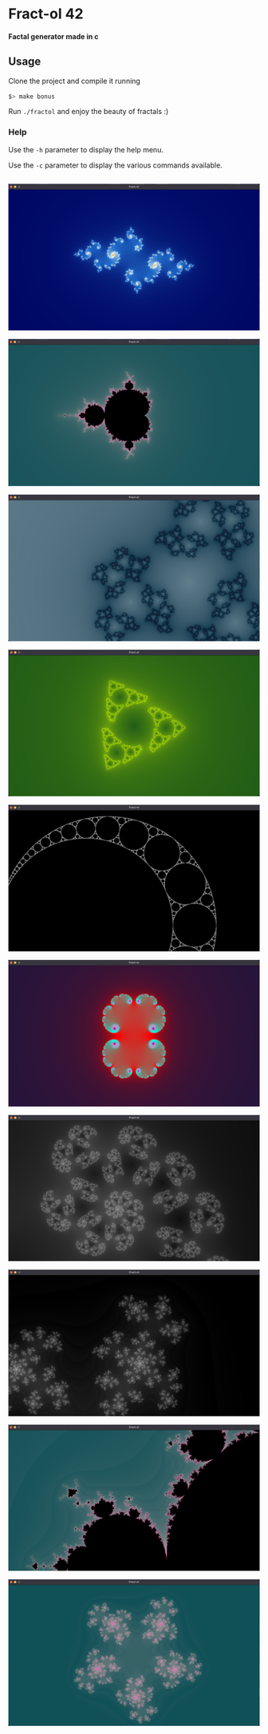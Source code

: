 # Fract-ol 42

#### Factal generator made in c

## Usage

Clone the project and compile it running

```sh
$> make bonus
```

Run `./fractol` and enjoy the beauty of fractals :)

### Help

Use the `-h` parameter to display the help menu.

Use the `-c` parameter to display the various commands available.

## 

![alt text](https://github.com/Maxenceee/fract-ol-42/blob/main/images/img4.png "Julia Z^2")

![alt text](https://github.com/Maxenceee/fract-ol-42/blob/main/images/img2.png "Mandelbrot Z^2")

![alt text](https://github.com/Maxenceee/fract-ol-42/blob/main/images/img6.png "Mandelbrot Variant Z^2")

![alt text](https://github.com/Maxenceee/fract-ol-42/blob/main/images/img7.png "Mandelbrot Variant Z^2")

![alt text](https://github.com/Maxenceee/fract-ol-42/blob/main/images/img9.png "Apollonian Gasket")

![alt text](https://github.com/Maxenceee/fract-ol-42/blob/main/images/img8.png "Julia Z^2")

![alt text](https://github.com/Maxenceee/fract-ol-42/blob/main/images/img10.png "Mandelbrot Variant Z^3")

![alt text](https://github.com/Maxenceee/fract-ol-42/blob/main/images/img11.png "Julia Z^3")

![alt text](https://github.com/Maxenceee/fract-ol-42/blob/main/images/img12.png "Mandelbrot Z^3")

![alt text](https://github.com/Maxenceee/fract-ol-42/blob/main/images/img5.png "Mandelbrot Variant Z^4")

<!-- You can also generate a specific fractal among the following, the Julia set, the Mandelbrot set, the Burningship set or the Apollonian gasket fractal. -->
